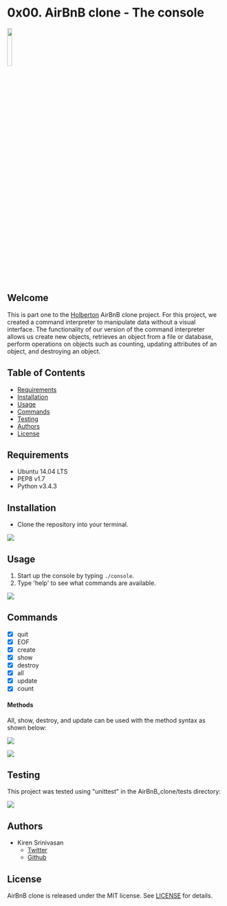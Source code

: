 # 0x00. AirBnB clone - The console

<img src="https://s3.amazonaws.com/intranet-projects-files/holbertonschool-higher-level_programming+/263/HBTN-hbnb-Final.png" style="height:15%;width:15%" />

## Welcome
This is part one to the [Holberton](https://www.holbertonschool.com/) AirBnB clone project. For this project, we created a command interpreter to manipulate data without a visual interface. The functionality of our version of the command interpreter allows us create new objects, retrieves an object from a file or database, perform operations on objects such as counting, updating attributes of an object, and destroying an object.

## Table of Contents
* [Requirements](#requirements)
* [Installation](#installation)
* [Usage](#usage)
* [Commands](#commands)
* [Testing](#testing)
* [Authors](#authors)
* [License](#license)

## Requirements
* Ubuntu 14.04 LTS
* PEP8 v1.7
* Python v3.4.3
## Installation
* Clone the repository into your terminal.

![](https://thumbs.gfycat.com/AnimatedDopeyConey-size_restricted.gif)

## Usage
1. Start up the console by typing `./console`.
2. Type 'help' to see what commands are available.

![](https://thumbs.gfycat.com/TenderRareAztecant-size_restricted.gif)

## Commands
- [x] quit
- [x] EOF
- [x] create
- [x] show
- [x] destroy
- [x] all
- [x] update
- [x] count

#### Methods
All, show, destroy, and update can be used with the method syntax as shown below:

![](https://thumbs.gfycat.com/CapitalForkedItaliangreyhound-size_restricted.gif)

![](https://thumbs.gfycat.com/ThankfulQuerulousCatbird-size_restricted.gif)

## Testing
This project was tested using "unittest" in the AirBnB_clone/tests directory:

![](https://thumbs.gfycat.com/DearDamagedCivet-size_restricted.gif)

## Authors
* Kiren Srinivasan
	* [Twitter](https://twitter.com/srinitude)
	* [Github](https://github.com/srinitude)

## License
AirBnB clone is released under the MIT license. See [LICENSE](https://github.com/srinitude/AirBnB_clone/blob/master/LICENSE) for details.
